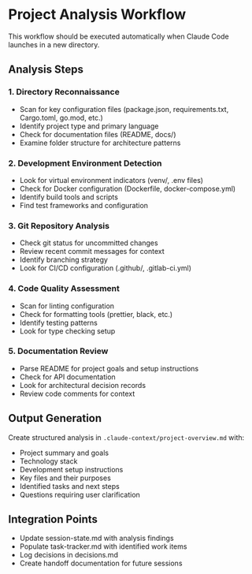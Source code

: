 # Project Analysis Workflow

This workflow should be executed automatically when Claude Code launches in a new directory.

## Analysis Steps

### 1. Directory Reconnaissance
- Scan for key configuration files (package.json, requirements.txt, Cargo.toml, go.mod, etc.)
- Identify project type and primary language
- Check for documentation files (README, docs/)
- Examine folder structure for architecture patterns

### 2. Development Environment Detection
- Look for virtual environment indicators (venv/, .env files)
- Check for Docker configuration (Dockerfile, docker-compose.yml)
- Identify build tools and scripts
- Find test frameworks and configuration

### 3. Git Repository Analysis
- Check git status for uncommitted changes
- Review recent commit messages for context
- Identify branching strategy
- Look for CI/CD configuration (.github/, .gitlab-ci.yml)

### 4. Code Quality Assessment
- Scan for linting configuration
- Check for formatting tools (prettier, black, etc.)
- Identify testing patterns
- Look for type checking setup

### 5. Documentation Review
- Parse README for project goals and setup instructions
- Check for API documentation
- Look for architectural decision records
- Review code comments for context

## Output Generation

Create structured analysis in `.claude-context/project-overview.md` with:
- Project summary and goals
- Technology stack
- Development setup instructions
- Key files and their purposes
- Identified tasks and next steps
- Questions requiring user clarification

## Integration Points

- Update session-state.md with analysis findings
- Populate task-tracker.md with identified work items
- Log decisions in decisions.md
- Create handoff documentation for future sessions